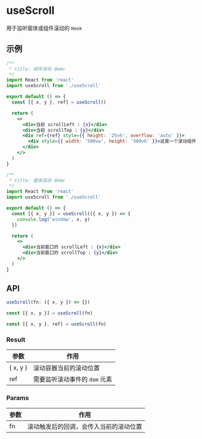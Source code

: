 # useScroll

用于监听窗体或组件滚动的 `Hook`

## 示例

```jsx
/**
 * title: 组件滚动 demo
 */
import React from 'react'
import useScroll from './useScroll'

export default () => {
  const [{ x, y }, ref] = useScroll()

  return (
    <>
      <div>当前 scrollLeft : {x}</div>
      <div>当前 scrollTop : {y}</div>
      <div ref={ref} style={{ height: '25vh', overflow: 'auto' }}>
        <div style={{ width: '500vw', height: '500vh' }}>这是一个滚动组件</div>
      </div>
    </>
  )
}
```

```jsx
/**
 * title: 窗体滚动 demo
 */
import React from 'react'
import useScroll from './useScroll'

export default () => {
  const [{ x, y }] = useScroll(({ x, y }) => {
    console.log('window', x, y)
  })

  return (
    <>
      <div>当前窗口的 scrollLeft : {x}</div>
      <div>当前窗口的 scrollTop : {y}</div>
    </>
  )
}
```

## API

```js
useScroll(fn: ({ x, y }) => {})

const [{ x, y }] = useScroll(fn)

const [{ x, y }, ref] = useScroll(fn)
```

### Result

| 参数     | 作用                          |
| -------- | ----------------------------- |
| { x, y } | 滚动容器当前的滚动位置        |
| ref      | 需要监听滚动事件的 `dom` 元素 |

### Params

| 参数 | 作用                                   |
| ---- | -------------------------------------- |
| fn   | 滚动触发后的回调，会传入当前的滚动位置 |
